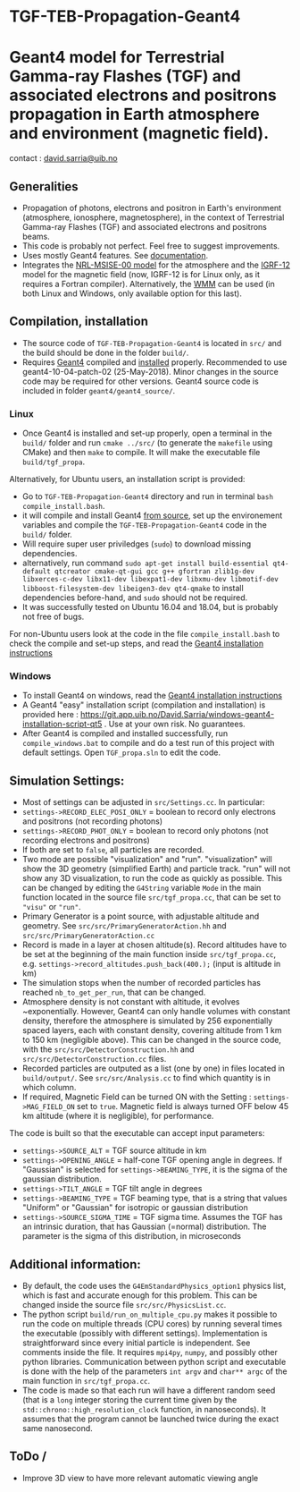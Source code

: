 TGF-TEB-Propagation-Geant4
=======
Geant4 model for Terrestrial Gamma-ray Flashes (TGF) and associated electrons and positrons propagation in Earth atmosphere and environment (magnetic field).
=======

contact : <david.sarria@uib.no>

## Generalities
- Propagation of photons, electrons and positron in Earth's environment (atmosphere, ionosphere, magnetosphere), in the context of Terrestrial Gamma-ray Flashes (TGF) and associated electrons and positrons beams.
- This code is probably not perfect. Feel free to suggest improvements.
- Uses mostly Geant4 features. See [documentation](http://geant4-userdoc.web.cern.ch/geant4-userdoc/UsersGuides/ForApplicationDeveloper/html/index.html "Geant4 documentation").
- Integrates the [NRL-MSISE-00 model](https://ccmc.gsfc.nasa.gov/pub/modelweb/atmospheric/msis/nrlmsise00/) for the atmosphere and the [IGRF-12](http://wdc.kugi.kyoto-u.ac.jp/igrf/index.html) model for the magnetic field (now, IGRF-12 is for Linux only, as it requires a Fortran compiler). Alternatively, the [WMM](https://www.ngdc.noaa.gov/geomag/WMM/soft.shtml) can be used (in both Linux and Windows, only available option for this last).

## Compilation, installation
- The source code of `TGF-TEB-Propagation-Geant4` is located in `src/` and the build should be done in the folder `build/`.
- Requires [Geant4](https://geant4.web.cern.ch/) compiled and [installed](http://geant4-userdoc.web.cern.ch/geant4-userdoc/UsersGuides/InstallationGuide/html/index.html) properly. Recommended to use geant4-10-04-patch-02 (25-May-2018). Minor changes in the source code may be required for other versions. Geant4 source code is included in folder `geant4/geant4_source/`.
### Linux
- Once Geant4 is installed and set-up properly, open a terminal in the `build/` folder and run `cmake ../src/` (to generate the `makefile` using CMake) and then `make` to compile. It will make the executable file `build/tgf_propa`.

Alternatively, for Ubuntu users, an installation script is provided:
- Go to `TGF-TEB-Propagation-Geant4` directory and run in terminal `bash compile_install.bash`.
- it will compile and install Geant4 [from source](https://geant4.web.cern.ch/node/1604), set up the environement variables and compile the `TGF-TEB-Propagation-Geant4` code in the `build/` folder.
- Will require super user priviledges (`sudo`) to download missing dependencies. 
- alternatively, run command `sudo apt-get install build-essential qt4-default qtcreator cmake-qt-gui gcc g++ gfortran zlib1g-dev libxerces-c-dev libx11-dev libexpat1-dev libxmu-dev libmotif-dev libboost-filesystem-dev libeigen3-dev qt4-qmake` to install dependencies before-hand, and `sudo` should not be required.
- It was successfully tested on Ubuntu 16.04 and 18.04, but is probably not free of bugs.

For non-Ubuntu users look at the code in the file `compile_install.bash` to check the compile and set-up steps, and read the [Geant4 installation instructions](http://geant4-userdoc.web.cern.ch/geant4-userdoc/UsersGuides/InstallationGuide/html/index.html)

### Windows
- To install Geant4 on windows, read the [Geant4 installation instructions](http://geant4-userdoc.web.cern.ch/geant4-userdoc/UsersGuides/InstallationGuide/html/index.html)
- A Geant4 "easy" installation script (compilation and installation) is provided here : https://git.app.uib.no/David.Sarria/windows-geant4-installation-script-qt5 . Use at your own risk. No guarantees.
- After Geant4 is compiled and installed successfully, run `compile_windows.bat` to compile and do a test run of this project with default settings. Open `TGF_propa.sln` to edit the code. 

## Simulation Settings:
- Most of settings can be adjusted in `src/Settings.cc`. In particular:
- `settings->RECORD_ELEC_POSI_ONLY` = boolean to record only electrons and positrons (not recording photons)
- `settings->RECORD_PHOT_ONLY` = boolean to record only photons (not recording electrons and positrons)
- If both are set to `false`, all particles are recorded.
- Two mode are possible "visualization" and "run". "visualization" will show the 3D geometry (simplified Earth) and particle track. "run" will not show any 3D visualization, to run the code as quickly as possible. This can be changed by editing the `G4String` variable `Mode` in the main function located in the source file `src/tgf_propa.cc`, that can be set to `"visu"` or `"run"`.
- Primary Generator is a point source, with adjustable altitude and geometry. See `src/src/PrimaryGeneratorAction.hh` and `src/src/PrimaryGeneratorAction.cc`
- Record is made in a layer at chosen altitude(s). Record altitudes have to be set at the beginning of the main function inside `src/tgf_propa.cc`, e.g. `settings->record_altitudes.push_back(400.);` (input is altitude in km)
- The simulation stops when the number of recorded particles has reached `nb_to_get_per_run`, that can be changed.
- Atmosphere density is not constant with altitude, it evolves ~exponentially. However, Geant4 can only handle volumes with constant density, therefore the atmosphere is simulated by 256 exponentially spaced layers, each with constant density, covering altitude from 1 km to 150 km (negligible above). This can be changed in the source code, with the `src/src/DetectorConstruction.hh` and `src/src/DetectorConstruction.cc` files.
- Recorded particles are outputed as a list (one by one) in files located in `build/output/`. See `src/src/Analysis.cc` to find which quantity is in which column.
- If required, Magnetic Field can be turned ON with the Setting : `settings->MAG_FIELD_ON` set to `true`. Magnetic field is always turned OFF below 45 km altitude (where it is negligible), for performance.

The code is built so that the executable can accept input parameters: 
- `settings->SOURCE_ALT` = TGF source altitude in km
- `settings->OPENING_ANGLE` = half-cone TGF opening angle in degrees. If "Gaussian" is selected for `settings->BEAMING_TYPE`, it is the sigma of the gaussian distribution.
- `settings->TILT_ANGLE` = TGF tilt angle in degrees
- `settings->BEAMING_TYPE` = TGF beaming type, that is a string that values "Uniform" or "Gaussian" for isotropic or gaussian distribution
- `settings->SOURCE_SIGMA_TIME` = TGF sigma time. Assumes the TGF has an intrinsic duration, that has Gaussian (=normal) distribution. The parameter is the sigma of this distribution, in microseconds

## Additional information:
- By default, the code uses the `G4EmStandardPhysics_option1` physics list, which is fast and accurate enough for this problem. This can be changed inside the source file `src/src/PhysicsList.cc`.
- The python script `build/run_on_multiple_cpu.py` makes it possible to run the code on multiple threads (CPU cores) by running several times the executable (possibly with different settings). Implementation is straightforward since every initial particle is independent. See comments inside the file. It requires `mpi4py`, `numpy`, and possibly other python libraries. Communication between python script and executable is done with the help of the parameters `int argv` and `char** argc`  of the main function in `src/tgf_propa.cc`.
- The code is made so that each run will have a different random seed (that is a `long` integer storing the current time given by the `std::chrono::high_resolution_clock` function, in nanoseconds). It assumes that the program cannot be launched twice during the exact same nanosecond.

## ToDo / 
- Improve 3D view to have more relevant automatic viewing angle
